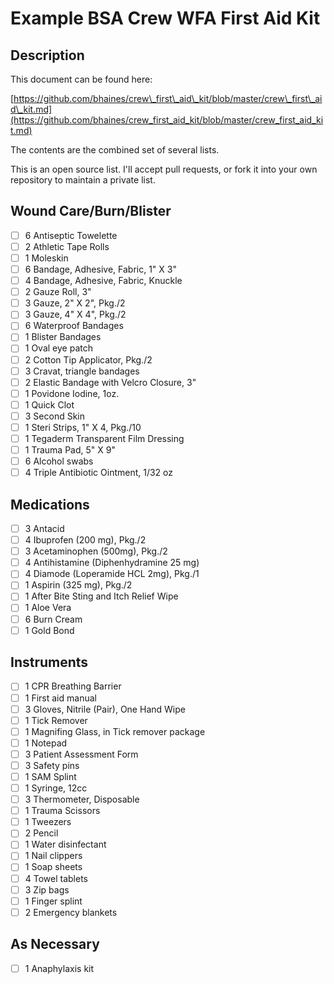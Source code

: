 # Example BSA Crew WFA First Aid Kit
## Description
This document can be found here:

[https://github.com/bhaines/crew\_first\_aid\_kit/blob/master/crew\_first\_aid\_kit.md](https://github.com/bhaines/crew_first_aid_kit/blob/master/crew_first_aid_kit.md)

The contents are the combined set of several lists.

This is an open source list. I'll accept pull requests, or fork it into your own repository to maintain a private list.

## Wound Care/Burn/Blister
- [ ] 6	Antiseptic Towelette
- [ ] 2	Athletic Tape Rolls
- [ ] 1	Moleskin
- [ ] 6	Bandage, Adhesive, Fabric, 1" X 3"
- [ ] 4	Bandage, Adhesive, Fabric, Knuckle
- [ ] 2	Gauze Roll, 3"
- [ ] 3	Gauze, 2" X 2", Pkg./2
- [ ] 3	Gauze, 4" X 4", Pkg./2
- [ ] 6	Waterproof Bandages
- [ ] 1	Blister Bandages
- [ ] 1	Oval eye patch
- [ ] 2	Cotton Tip Applicator, Pkg./2
- [ ] 3	Cravat, triangle bandages
- [ ] 2	Elastic Bandage with Velcro Closure, 3"
- [ ] 1	Povidone Iodine, 1oz.
- [ ] 1	Quick Clot
- [ ] 3	Second Skin
- [ ] 1	Steri Strips, 1" X 4, Pkg./10
- [ ] 1	Tegaderm Transparent Film Dressing
- [ ] 1	Trauma Pad, 5" X 9"
- [ ] 6	Alcohol swabs
- [ ] 4	Triple Antibiotic Ointment, 1/32 oz

## Medications
- [ ] 3	Antacid
- [ ] 4	Ibuprofen (200 mg), Pkg./2
- [ ] 3	Acetaminophen (500mg), Pkg./2
- [ ] 4	Antihistamine (Diphenhydramine 25 mg)
- [ ] 4	Diamode (Loperamide HCL 2mg), Pkg./1
- [ ] 1	Aspirin (325 mg), Pkg./2
- [ ] 1	After Bite Sting and Itch Relief Wipe
- [ ] 1	Aloe Vera
- [ ] 6	Burn Cream
- [ ] 1	Gold Bond

## Instruments
- [ ] 1	CPR Breathing Barrier
- [ ] 1	First aid manual
- [ ] 3	Gloves, Nitrile (Pair), One Hand Wipe
- [ ] 1	Tick Remover
- [ ] 1	Magnifing Glass, in Tick remover package
- [ ] 1	Notepad
- [ ] 3	Patient Assessment Form
- [ ] 3	Safety pins
- [ ] 1	SAM Splint
- [ ] 1	Syringe, 12cc
- [ ] 3	Thermometer, Disposable
- [ ] 1	Trauma Scissors
- [ ] 1	Tweezers
- [ ] 2	Pencil
- [ ] 1	Water disinfectant
- [ ] 1	Nail clippers
- [ ] 1	Soap sheets
- [ ] 4	Towel tablets
- [ ] 3	Zip bags
- [ ] 1	Finger splint
- [ ] 2	Emergency blankets

## As Necessary
- [ ] 1	Anaphylaxis kit
